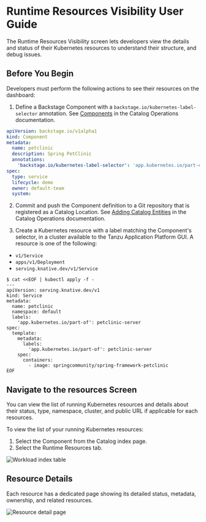# Runtime Resources Visibility User Guide

The Runtime Resources Visibility screen lets developers view the details and status of their Kubernetes
resources to understand their structure, and debug issues.

## Before You Begin

Developers must perform the following actions to see their resources on the dashboard:

1. Define a Backstage Component with a `backstage.io/kubernetes-label-selector` annotation. See
  [Components](../catalog/catalog-operations.md#components) in the Catalog Operations documentation.
  
  ```yaml
  apiVersion: backstage.io/v1alpha1
  kind: Component
  metadata:
    name: petclinic
    description: Spring PetClinic
    annotations:
      'backstage.io/kubernetes-label-selector': 'app.kubernetes.io/part-of=petclinic-server'
  spec:
    type: service
    lifecycle: demo
    owner: default-team
    system:
  ```

2. Commit and push the Component definition to a Git repository that is registered as a Catalog Location. See [Adding Catalog Entities](../catalog/catalog-operations.md#adding-catalog-entities) in the Catalog Operations documentation.

3. Create a Kubernetes resource with a label matching the Component's selector, in a cluster available to the Tanzu Application Platform
  GUI. A resource is one of the following:
  - `v1/Service`
  - `apps/v1/Deployment`
  - `serving.knative.dev/v1/Service`

  ```shell
  $ cat <<EOF | kubectl apply -f -
  ---
  apiVersion: serving.knative.dev/v1
  kind: Service
  metadata:
    name: petclinic
    namespace: default
    labels:
      'app.kubernetes.io/part-of': petclinic-server
  spec:
    template:
      metadata:
        labels:
          'app.kubernetes.io/part-of': petclinic-server
      spec:
        containers:
          - image: springcommunity/spring-framework-petclinic
  EOF
  ```

## Navigate to the resources Screen

You can view the list of running Kubernetes resources and details about their status, type, namespace, cluster, and public URL if applicable for each resources.

To view the list of your running Kubernetes resources:

1. Select the Component from the Catalog index page.
1. Select the Runtime Resources tab.

![Workload index table](./images/workload-visibility-workloads.png)

## Resource Details

Each resource has a dedicated page showing its detailed status, metadata, ownership, and related resources.

![Resource detail page](./images/workload-visibility-resource-detail.png)
